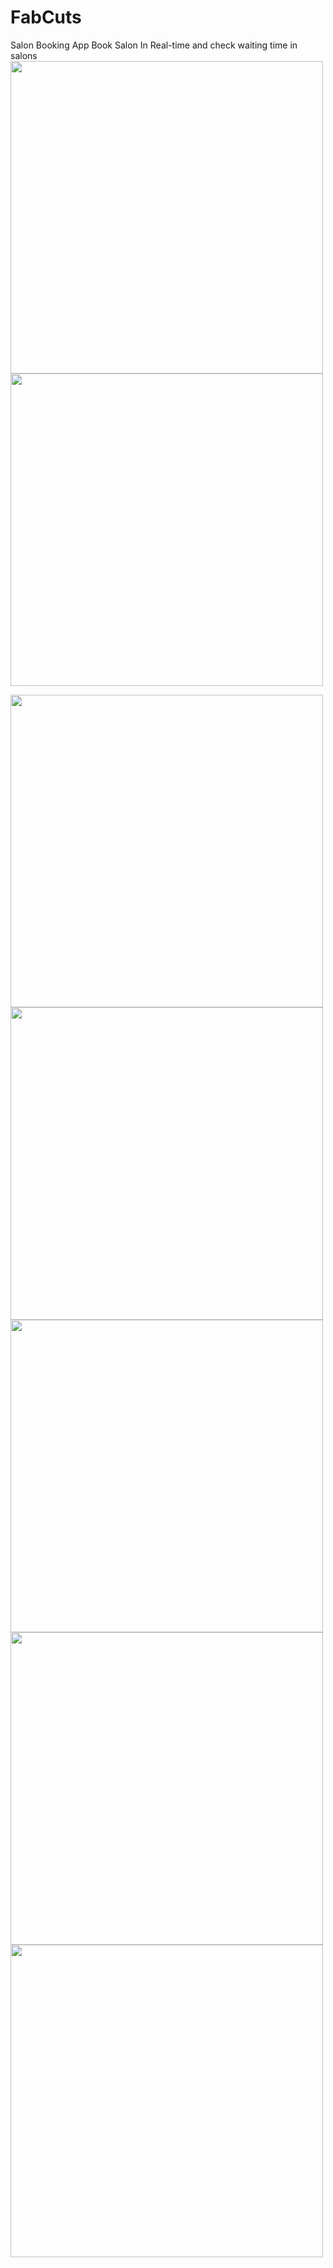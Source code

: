 # FabCuts
Salon Booking App
Book Salon In Real-time and check waiting time in salons
<img src="https://user-images.githubusercontent.com/63925155/113862221-c25a9580-97c5-11eb-93c3-90cd99d9820a.jpg" width="500" height="500"/><img src="https://user-images.githubusercontent.com/63925155/113862196-bc64b480-97c5-11eb-9c3a-72b25aed1e20.jpg" width="500" height="500"/>

<img src="https://user-images.githubusercontent.com/63925155/113862205-bec70e80-97c5-11eb-9895-c1738302bbb5.jpg" width="500" height="500"/>
<img src="https://user-images.githubusercontent.com/63925155/113862209-bf5fa500-97c5-11eb-8237-b86bfea3c767.jpg" width="500" height="500"/>
<img src="https://user-images.githubusercontent.com/63925155/113862211-c090d200-97c5-11eb-8431-3ad11b90536f.jpg" width="500" height="500"/>
<img src="https://user-images.githubusercontent.com/63925155/113862217-c1296880-97c5-11eb-92d3-e487add1b394.jpg" width="500" height="500"/>
<img src="https://user-images.githubusercontent.com/63925155/113862219-c25a9580-97c5-11eb-8634-56c3502fff21.jpeg" width="500" height="500"/>


